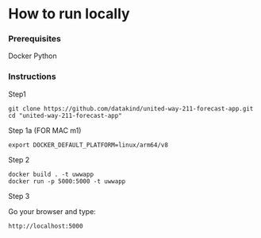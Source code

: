 # How to run locally

### Prerequisites

Docker
Python

### Instructions

Step1

```
git clone https://github.com/datakind/united-way-211-forecast-app.git
cd "united-way-211-forecast-app"
```

Step 1a (FOR MAC m1)

```
export DOCKER_DEFAULT_PLATFORM=linux/arm64/v8
```

Step 2

```
docker build . -t uwwapp
docker run -p 5000:5000 -t uwwapp
```

Step 3

Go your browser and type:

```
http://localhost:5000
```
